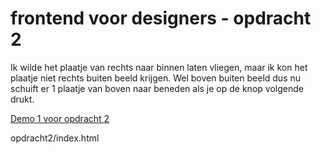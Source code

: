 # frontend voor designers - opdracht 2

Ik wilde het plaatje van rechts naar binnen laten vliegen, maar ik kon het plaatje niet rechts buiten beeld krijgen. Wel boven buiten beeld dus nu schuift er 1 plaatje van boven naar beneden als je op de knop volgende drukt.

[Demo 1 voor opdracht 2](file:///Users/desireevandam/Documents/GitHub/frontendvoordesigners/opdracht2/index.html)


opdracht2/index.html

